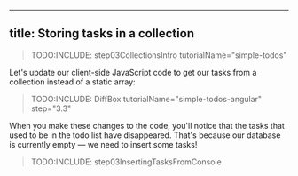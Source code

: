 
---
title: Storing tasks in a collection
---

> TODO:INCLUDE: step03CollectionsIntro tutorialName="simple-todos"

Let's update our client-side JavaScript code to get our tasks from a collection instead of a static array:

> TODO:INCLUDE: DiffBox tutorialName="simple-todos-angular" step="3.3"

When you make these changes to the code, you'll notice that the tasks that used to be in the todo list have disappeared. That's because our database is currently empty &mdash; we need to insert some tasks!

> TODO:INCLUDE: step03InsertingTasksFromConsole

